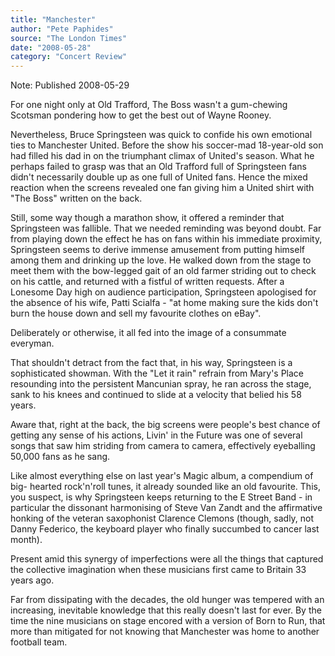 ```yaml
---
title: "Manchester"
author: "Pete Paphides"
source: "The London Times"
date: "2008-05-28"
category: "Concert Review"
---
```


Note: Published 2008-05-29

For one night only at Old Trafford, The Boss wasn't a gum-chewing Scotsman pondering how to get the best out of Wayne Rooney.

Nevertheless, Bruce Springsteen was quick to confide his own emotional ties to Manchester United. Before the show his soccer-mad 18-year-old son had filled his dad in on the triumphant climax of United's season. What he perhaps failed to grasp was that an Old Trafford full of Springsteen fans didn't necessarily double up as one full of United fans. Hence the mixed reaction when the screens revealed one fan giving him a United shirt with "The Boss" written on the back.

Still, some way though a marathon show, it offered a reminder that Springsteen was fallible. That we needed reminding was beyond doubt. Far from playing down the effect he has on fans within his immediate proximity, Springsteen seems to derive immense amusement from putting himself among them and drinking up the love. He walked down from the stage to meet them with the bow-legged gait of an old farmer striding out to check on his cattle, and returned with a fistful of written requests. After a Lonesome Day high on audience participation, Springsteen apologised for the absence of his wife, Patti Scialfa - "at home making sure the kids don't burn the house down and sell my favourite clothes on eBay".

Deliberately or otherwise, it all fed into the image of a consummate everyman.

That shouldn't detract from the fact that, in his way, Springsteen is a sophisticated showman. With the "Let it rain" refrain from Mary's Place resounding into the persistent Mancunian spray, he ran across the stage, sank to his knees and continued to slide at a velocity that belied his 58 years.

Aware that, right at the back, the big screens were people's best chance of getting any sense of his actions, Livin' in the Future was one of several songs that saw him striding from camera to camera, effectively eyeballing 50,000 fans as he sang.

Like almost everything else on last year's Magic album, a compendium of big- hearted rock'n'roll tunes, it already sounded like an old favourite. This, you suspect, is why Springsteen keeps returning to the E Street Band - in particular the dissonant harmonising of Steve Van Zandt and the affirmative honking of the veteran saxophonist Clarence Clemons (though, sadly, not Danny Federico, the keyboard player who finally succumbed to cancer last month).

Present amid this synergy of imperfections were all the things that captured the collective imagination when these musicians first came to Britain 33 years ago.

Far from dissipating with the decades, the old hunger was tempered with an increasing, inevitable knowledge that this really doesn't last for ever. By the time the nine musicians on stage encored with a version of Born to Run, that more than mitigated for not knowing that Manchester was home to another football team.
